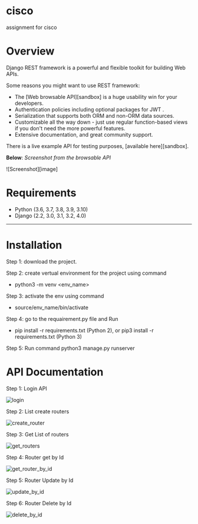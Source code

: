 # cisco
assignment for cisco

# Overview

Django REST framework is a powerful and flexible toolkit for building Web APIs.

Some reasons you might want to use REST framework:

* The [Web browsable API][sandbox] is a huge usability win for your developers.
* Authentication policies including optional packages for JWT .
* Serialization that supports both ORM and non-ORM data sources.
* Customizable all the way down - just use regular function-based views if you don't need the more powerful features.
* Extensive documentation, and great community support.

There is a live example API for testing purposes, [available here][sandbox].

**Below**: *Screenshot from the browsable API*

![Screenshot][image]

# Requirements

* Python (3.6, 3.7, 3.8, 3.9, 3.10)
* Django (2.2, 3.0, 3.1, 3.2, 4.0)

-----
# Installation
Step 1: download the project.

Step 2: create vertual environment for the project using command

*  python3 -m venv <env_name>

Step 3: activate the env using command

*  source/env_name/bin/activate

Step 4: go to the requairement.py file and Run

*  pip install -r requirements.txt (Python 2), or pip3 install -r requirements.txt (Python 3)

Step 5: Run command python3 manage.py runserver 

# API Documentation

Step 1: Login API

![login](https://user-images.githubusercontent.com/40552569/160017357-57ba8dcf-7c96-4f44-94cd-0b58fc8910a8.png)

Step 2: List create routers

![create_router](https://user-images.githubusercontent.com/40552569/160017619-bd17aa91-9c9f-4a8b-b950-f00640a91584.png)

Step 3: Get List of routers

![get_routers](https://user-images.githubusercontent.com/40552569/160017762-76d0be88-15ba-41e8-8d27-0ed2e6ae2f9c.png)

Step 4: Router get by Id

![get_router_by_id](https://user-images.githubusercontent.com/40552569/160017870-78fe8209-d47c-493a-ac5c-aa8e884e4d5d.png)

Step 5: Router Update by Id

![update_by_id](https://user-images.githubusercontent.com/40552569/160017963-fbd2b140-f5b4-4183-967b-4d6eb05b074c.png)

Step 6: Router Delete by Id

![delete_by_id](https://user-images.githubusercontent.com/40552569/160018029-9f4205ee-35b0-4db9-a0a5-583549095966.png)




